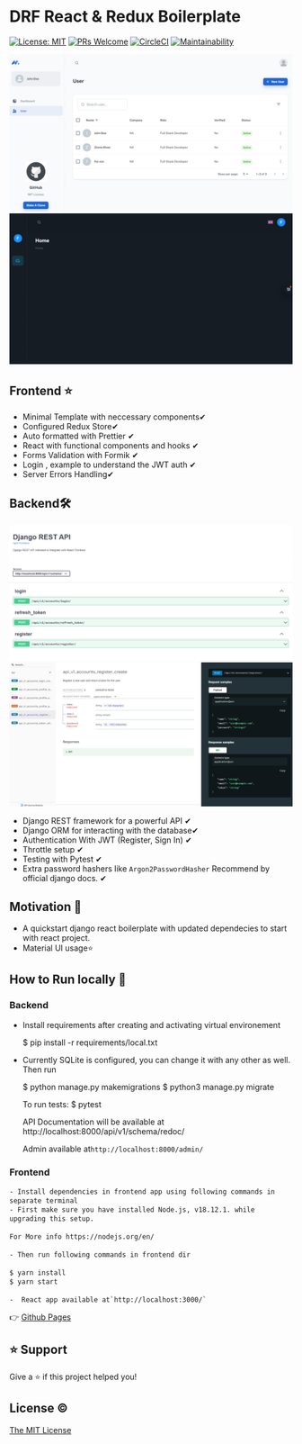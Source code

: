 <h1 align="left">DRF React & Redux Boilerplate</h1>

[![License: MIT](https://img.shields.io/badge/License-MIT-blue.svg)](https://opensource.org/licenses/MIT)
[![PRs Welcome](https://img.shields.io/badge/PRs-welcome-brightgreen.svg?style=flat-square)](http://makeapullrequest.com)
[![CircleCI](https://dl.circleci.com/status-badge/img/gh/faisalnazik/Django-React-Redux-Boilerplate/tree/main.svg?style=svg)](https://dl.circleci.com/status-badge/redirect/gh/faisalnazik/Django-React-Redux-Boilerplate/tree/main)
[![Maintainability](https://api.codeclimate.com/v1/badges/1dc1d840640dad52e38f/maintainability)](https://codeclimate.com/github/faisalnazik/Django-REST-Framework-React-BoilerPlate/maintainability)

![](image/README/1650208713974.png)![1671452013971](image/README/1671452013971.png)

## Frontend ⭐

- Minimal Template with neccessary components✔
- Configured Redux Store✔
- Auto formatted with Prettier ✔
- React with functional components and hooks ✔
- Forms Validation with Formik ✔
- Login , example to understand the JWT auth ✔
- Server Errors Handling✔

## Backend🛠

![](image/README/1650278750325.png)![1671452027931](image/README/1671452027931.png)

- Django REST framework for a powerful API ✔
- Django ORM for interacting with the database✔
- Authentication With JWT (Register, Sign In) ✔
- Throttle setup ✔
- Testing with Pytest ✔
- Extra password hashers like `Argon2PasswordHasher` Recommend by official django docs. ✔

## Motivation 🎯

- A quickstart django react boilerplate with updated dependecies to start with react project.
- Material UI usage⭐

## How to Run locally 🚀

### Backend

- Install requirements after creating and activating virtual environement

    $ pip install -r requirements/local.txt

- Currently SQLite is configured, you can change it with any other as well. Then run

    $ python manage.py makemigrations
        $ python3 manage.py migrate

    To run tests:
        $ pytest

    API Documentation will be available at http://localhost:8000/api/v1/schema/redoc/

    Admin available at`http://localhost:8000/admin/`

### Frontend

    - Install dependencies in frontend app using following commands in separate terminal
    - First make sure you have installed Node.js, v18.12.1. while upgrading this setup.

    For More info https://nodejs.org/en/

    - Then run following commands in frontend dir

    $ yarn install
    $ yarn start

    -  React app available at`http://localhost:3000/`

👉 [Github Pages](https://faisalnazik.github.io/Django-REST-Framework-React-BoilerPlate/)

## ⭐️ Support

Give a ⭐️ if this project helped you!

## License ©

[The MIT License](LICENSE)
